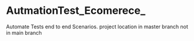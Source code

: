 # AutmationTest_Ecomerece_
Automate Tests end to end Scenarios. 
project location in master branch not in main branch 
